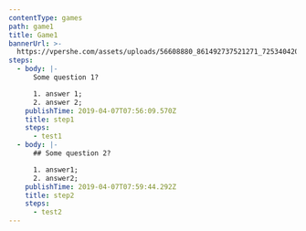 ```yaml
---
contentType: games
path: game1
title: Game1
bannerUrl: >-
  https://vpershe.com/assets/uploads/56608880_861492737521271_7253404201856794624_n-karusel.jpg
steps:
  - body: |-
      Some question 1?

      1. answer 1;
      2. answer 2;
    publishTime: 2019-04-07T07:56:09.570Z
    title: step1
    steps:
      - test1
  - body: |-
      ## Some question 2?

      1. answer1;
      2. answer2;
    publishTime: 2019-04-07T07:59:44.292Z
    title: step2
    steps:
      - test2
---
```


